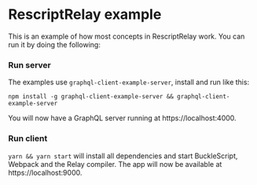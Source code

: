 # RescriptRelay example

This is an example of how most concepts in RescriptRelay work. You can run it by doing the following:

### Run server

The examples use `graphql-client-example-server`, install and run like this:

```
npm install -g graphql-client-example-server && graphql-client-example-server
```

You will now have a GraphQL server running at https://localhost:4000.

### Run client

`yarn && yarn start` will install all dependencies and start BuckleScript, Webpack and the Relay compiler. The app will now be available at https://localhost:9000.
